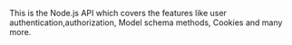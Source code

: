 This is the Node.js API which covers the features like user authentication,authorization, Model schema methods, Cookies and many more.